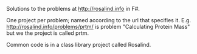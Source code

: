 Solutions to the problems at http://rosalind.info in F#.

One project per problem; named according to the url that specifies it. E.g. 
http://rosalind.info/problems/prtm/ is problem "Calculating Protein Mass" but
we the project is called prtm.

Common code is in a class library project called Rosalind. 
